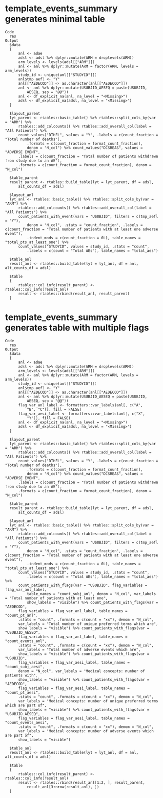 # template_events_summary generates minimal table

    Code
      res
    Output
      $data
      {
          anl <- adae
          adsl <- adsl %>% dplyr::mutate(ARM = droplevels(ARM))
          arm_levels <- levels(adsl[["ARM"]])
          anl <- anl %>% dplyr::mutate(ARM = factor(ARM, levels = arm_levels))
          study_id <- unique(anl[["STUDYID"]])
          anl$tmp_aefl <- "Y"
          anl[["AEDECOD"]] <- as.character(anl[["AEDECOD"]])
          anl <- anl %>% dplyr::mutate(USUBJID_AESEQ = paste(USUBJID, 
              AESEQ, sep = "@@"))
          anl <- df_explicit_na(anl, na_level = "<Missing>")
          adsl <- df_explicit_na(adsl, na_level = "<Missing>")
      }
      
      $layout_parent
      lyt_parent <- rtables::basic_table() %>% rtables::split_cols_by(var = "ARM") %>% 
          rtables::add_colcounts() %>% rtables::add_overall_col(label = "All Patients") %>% 
          count_values("DTHFL", values = "Y", .labels = c(count_fraction = "Total number of deaths"), 
              .formats = c(count_fraction = format_count_fraction), 
              denom = "N_col") %>% count_values("DCSREAS", values = "ADVERSE EVENT", 
          .labels = c(count_fraction = "Total number of patients withdrawn from study due to an AE"), 
          .formats = c(count_fraction = format_count_fraction), denom = "N_col")
      
      $table_parent
      result_parent <- rtables::build_table(lyt = lyt_parent, df = adsl, 
          alt_counts_df = adsl)
      
      $layout_anl
      lyt_anl <- rtables::basic_table() %>% rtables::split_cols_by(var = "ARM") %>% 
          rtables::add_colcounts() %>% rtables::add_overall_col(label = "All Patients") %>% 
          count_patients_with_event(vars = "USUBJID", filters = c(tmp_aefl = "Y"), 
              denom = "N_col", .stats = "count_fraction", .labels = c(count_fraction = "Total number of patients with at least one adverse event"), 
              .indent_mods = c(count_fraction = 0L), table_names = "total_pts_at_least_one") %>% 
          count_values("STUDYID", values = study_id, .stats = "count", 
              .labels = c(count = "Total AEs"), table_names = "total_aes")
      
      $table_anl
      result_anl <- rtables::build_table(lyt = lyt_anl, df = anl, alt_counts_df = adsl)
      
      $table
      {
          rtables::col_info(result_parent) <- rtables::col_info(result_anl)
          result <- rtables::rbind(result_anl, result_parent)
      }
      

# template_events_summary generates table with multiple flags

    Code
      res
    Output
      $data
      {
          anl <- adae
          adsl <- adsl %>% dplyr::mutate(ARM = droplevels(ARM))
          arm_levels <- levels(adsl[["ARM"]])
          anl <- anl %>% dplyr::mutate(ARM = factor(ARM, levels = arm_levels))
          study_id <- unique(anl[["STUDYID"]])
          anl$tmp_aefl <- "Y"
          anl[["AEDECOD"]] <- as.character(anl[["AEDECOD"]])
          anl <- anl %>% dplyr::mutate(USUBJID_AESEQ = paste(USUBJID, 
              AESEQ, sep = "@@"))
          flag_var_anl_label <- formatters::var_labels(anl[, c("A", 
              "B", "C")], fill = FALSE)
          flag_var_aesi_label <- formatters::var_labels(anl[, c("X", 
              "Y")], fill = FALSE)
          anl <- df_explicit_na(anl, na_level = "<Missing>")
          adsl <- df_explicit_na(adsl, na_level = "<Missing>")
      }
      
      $layout_parent
      lyt_parent <- rtables::basic_table() %>% rtables::split_cols_by(var = "ARM") %>% 
          rtables::add_colcounts() %>% rtables::add_overall_col(label = "All Patients") %>% 
          count_values("DTHFL", values = "Y", .labels = c(count_fraction = "Total number of deaths"), 
              .formats = c(count_fraction = format_count_fraction), 
              denom = "N_col") %>% count_values("DCSREAS", values = "ADVERSE EVENT", 
          .labels = c(count_fraction = "Total number of patients withdrawn from study due to an AE"), 
          .formats = c(count_fraction = format_count_fraction), denom = "N_col")
      
      $table_parent
      result_parent <- rtables::build_table(lyt = lyt_parent, df = adsl, 
          alt_counts_df = adsl)
      
      $layout_anl
      lyt_anl <- rtables::basic_table() %>% rtables::split_cols_by(var = "ARM") %>% 
          rtables::add_colcounts() %>% rtables::add_overall_col(label = "All Patients") %>% 
          count_patients_with_event(vars = "USUBJID", filters = c(tmp_aefl = "Y"), 
              denom = "N_col", .stats = "count_fraction", .labels = c(count_fraction = "Total number of patients with at least one adverse event"), 
              .indent_mods = c(count_fraction = 0L), table_names = "total_pts_at_least_one") %>% 
          count_values("STUDYID", values = study_id, .stats = "count", 
              .labels = c(count = "Total AEs"), table_names = "total_aes") %>% 
          count_patients_with_flags(var = "USUBJID", flag_variables = flag_var_anl_label, 
              table_names = "count_subj_anl", denom = "N_col", var_labels = "Total number of patients with at least one", 
              show_labels = "visible") %>% count_patients_with_flags(var = "AEDECOD", 
          flag_variables = flag_var_anl_label, table_names = "count_pt_anl", 
          .stats = "count", .formats = c(count = "xx"), denom = "N_col", 
          var_labels = "Total number of unique preferred terms which are", 
          show_labels = "visible") %>% count_patients_with_flags(var = "USUBJID_AESEQ", 
          flag_variables = flag_var_anl_label, table_names = "count_events_anl", 
          .stats = "count", .formats = c(count = "xx"), denom = "N_col", 
          var_labels = "Total number of adverse events which are", 
          show_labels = "visible") %>% count_patients_with_flags(var = "USUBJID", 
          flag_variables = flag_var_aesi_label, table_names = "count_subj_aesi", 
          denom = "N_col", var_labels = "Medical concepts: number of patients with", 
          show_labels = "visible") %>% count_patients_with_flags(var = "AEDECOD", 
          flag_variables = flag_var_aesi_label, table_names = "count_pt_aesi", 
          .stats = "count", .formats = c(count = "xx"), denom = "N_col", 
          var_labels = "Medical concepts: number of unique preferred terms which are part of", 
          show_labels = "visible") %>% count_patients_with_flags(var = "USUBJID_AESEQ", 
          flag_variables = flag_var_aesi_label, table_names = "count_events_aesi", 
          .stats = "count", .formats = c(count = "xx"), denom = "N_col", 
          var_labels = "Medical concepts: number of adverse events which are part of", 
          show_labels = "visible")
      
      $table_anl
      result_anl <- rtables::build_table(lyt = lyt_anl, df = anl, alt_counts_df = adsl)
      
      $table
      {
          rtables::col_info(result_parent) <- rtables::col_info(result_anl)
          result <- rtables::rbind(result_anl[1:2, ], result_parent, 
              result_anl[3:nrow(result_anl), ])
      }
      

